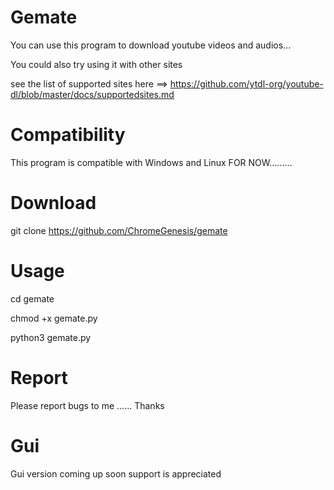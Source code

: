 # Gemate
You can use this program to download youtube videos and audios...

You could also try using it with other sites

see the list of supported sites here ==> https://github.com/ytdl-org/youtube-dl/blob/master/docs/supportedsites.md

# Compatibility
This program is compatible with Windows and Linux
FOR NOW.........

# Download
git clone https://github.com/ChromeGenesis/gemate

# Usage
cd gemate

chmod +x gemate.py

python3 gemate.py

# Report
Please report bugs to me ......
Thanks

# Gui
Gui version coming up soon support is appreciated
